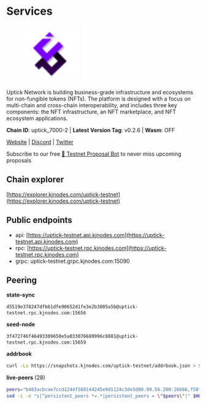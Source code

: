# Services

<figure><img src="https://raw.githubusercontent.com/kj89/cosmos-images/main/logos/uptick.png" width="150" alt=""><figcaption></figcaption></figure>

Uptick Network is building business-grade infrastructure and  ecosystems for non-fungible tokens (NFTs). The platform is  designed with a focus on multi-chain and cross-chain interoperability,  and includes three key components: the NFT infrastructure, an NFT  marketplace, and NFT ecosystem applications.

**Chain ID**: uptick_7000-2 | **Latest Version Tag**: v0.2.6 | **Wasm**: OFF

[Website](https://uptick.network) | [Discord](https://discord.gg/UzeHS7fu5H) | [Twitter](https://twitter.com/uptickproject)



Subscribe to our free [🤖 Testnet Proposal Bot](https://t.me/kjnodes_testnet_proposal_bot) to never miss upcoming proposals


## Chain explorer
[https://explorer.kjnodes.com/uptick-testnet](https://explorer.kjnodes.com/uptick-testnet)

## Public endpoints

* api: [https://uptick-testnet.api.kjnodes.com](https://uptick-testnet.api.kjnodes.com)
* rpc: [https://uptick-testnet.rpc.kjnodes.com](https://uptick-testnet.rpc.kjnodes.com)
* grpc: uptick-testnet.grpc.kjnodes.com:15090

## Peering

**state-sync**

```text
d5519e378247dfb61dfe90652d1fe3e2b3005a5b@uptick-testnet.rpc.kjnodes.com:15656
```

**seed-node**

```text
3f472746f46493309650e5a033076689996c8881@uptick-testnet.rpc.kjnodes.com:15659
```

**addrbook**
```bash
curl -Ls https://snapshots.kjnodes.com/uptick-testnet/addrbook.json > $HOME/.uptickd/config/addrbook.json
```

**live-peers** (28)
```bash
peers="b483acbcae7ccd1244f588144245e9d1124c3de5@88.99.56.200:26666,f58fd7ff25183e7e0dc3c35e667641129a8bc2cd@144.76.27.79:26656,d5519e378247dfb61dfe90652d1fe3e2b3005a5b@65.109.68.190:15656,52cdb51fe8692dea11de23b8c97c9d947a6eb1c2@51.222.44.116:10656,1c66685cbf5c8dc0a739eb57c896d35eb2eed17c@65.109.50.106:28656,7849e4320385434b0828a3e0206a3b69767393f6@65.109.91.227:26656,0148cb2bb6b646cb147b1651ad503fcf9abfc652@107.155.98.194:36656,af5262526a0800a29a0a7194e1488a9fa62d0005@195.3.223.208:26656,b9e0210809b9dfc9cd299c6e83116d7fa45c6e27@65.109.68.93:46656,6a775f6034f64827a6220de07b1ad344284bbf51@194.163.155.84:46656,7831b5c5cc90fa95ea99a0cea5d1ad07dfcc7b9c@185.245.183.187:26656,a818920590d15226a206ec4c73b1c5c20c56a435@65.21.134.202:26666,2298edffe9306e4d9370233c1d29dab567829095@144.91.78.28:26656,1bb6d67af0dd1d452e294e9df430d07bccefe502@185.215.167.241:26656,b9d3fe835ded0b93c39befad43fb3c4964ae740f@91.195.101.100:26656,e24bde7fe207160442fe6b93ee376a739def5757@51.222.248.153:26656,878101ab9ad2402bfd700a3da58223778461c753@185.245.182.152:26656,7a4f1c0baa2ff31c02163fb658c4eb8d119193c7@95.214.52.173:18656,174a57a0d4b914b5a9823a5f3f47ae4b06d9809e@65.108.206.118:60956,d8777278648d8fc93800692a8b96a7f104df4f9a@194.163.135.127:26656,eb5a3112a64944e2bd701ff8aa99ab95209c6310@185.198.27.110:26656,86f50af23369997882ca3988eabeba998b4f07cc@65.109.92.79:10656,07df6fd3f41c4bda761931831439ab248eb3dae4@91.223.3.190:55056,a0ba1a2b6caf31706d10d0ac8a456160c35dc9a0@38.242.208.19:26656,0afb5ce897e69eec34fb32bf87f4a2f93f79e0b3@65.109.65.210:30656,9b7b2fb9d1416f9feadf5a58b29de0bc150d974d@65.109.89.5:30656,be823fc2f0e81ac3003ec20eba05bd963c0f3aac@95.217.4.62:26656,2c952455a0e425081b54855091ab84c1fe73c4bc@65.108.231.124:10656"
sed -i -e "s|^persistent_peers *=.*|persistent_peers = \"$peers\"|" $HOME/.uptickd/config/config.toml
```
